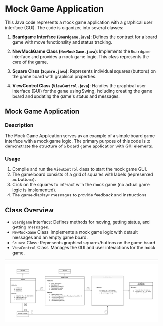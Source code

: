 # Mock Game Application

This Java code represents a mock game application with a graphical user interface (GUI). The code is organized into several classes:

1. **Boardgame Interface (`Boardgame.java`)**: Defines the contract for a board game with move functionality and status tracking.

2. **NewMockGame Class (`NewMockGame.java`)**: Implements the `Boardgame` interface and provides a mock game logic. This class represents the core of the game.

3. **Square Class (`Square.java`)**: Represents individual squares (buttons) on the game board with graphical properties.

4. **ViewControl Class (`ViewControl.java`)**: Handles the graphical user interface (GUI) for the game using Swing, including creating the game board and updating the game's status and messages.

## Mock Game Application

### Description

The Mock Game Application serves as an example of a simple board game interface with a mock game logic. The primary purpose of this code is to demonstrate the structure of a board game application with GUI elements.

### Usage

1. Compile and run the `ViewControl` class to start the mock game GUI.
2. The game board consists of a grid of squares with labels (represented as buttons).
3. Click on the squares to interact with the mock game (no actual game logic is implemented).
4. The game displays messages to provide feedback and instructions.

## Class Overview

- `Boardgame` Interface: Defines methods for moving, getting status, and getting messages.
- `NewMockGame` Class: Implements a mock game logic with default messages and an empty game board.
- `Square` Class: Represents graphical squares/buttons on the game board.
- `ViewControl` Class: Manages the GUI and user interactions for the mock game.

---

![MockGame_Diagram](MockGame_Diagram.jpg)
